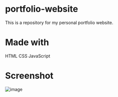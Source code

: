 # portfolio-website
This is a repository for my personal portfolio website.

# Made with
HTML CSS JavaScript

# Screenshot
![image](https://github.com/harshi2111/portfolio-website-/assets/141211240/c13285ad-2044-40a6-962a-221d689f512c)

